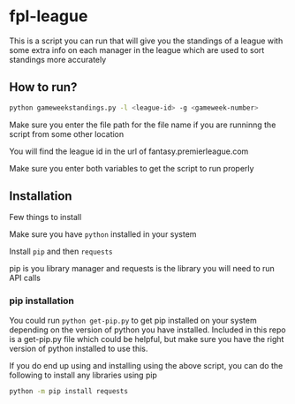 # fpl-league

This is a script you can run that will give you the standings of a league with some extra info on each manager in the league which are used to sort standings more accurately

## How to run?

```sh
python gameweekstandings.py -l <league-id> -g <gameweek-number>
```

Make sure you enter the file path for the file name if you are runninng the script from some other location

You will find the league id in the url of fantasy.premierleague.com

Make sure you enter both variables to get the script to run properly

## Installation

Few things to install

Make sure you have `python` installed in your system

Install `pip` and then `requests`

pip is you library manager and requests is the library you will need to run API calls

### pip installation

You could run `python get-pip.py` to get pip installed on your system depending on the version of python you have installed. Included in this repo is a get-pip.py file which could be helpful, but make sure you have the right version of python installed to use this.

If you do end up using and installing using the above script, you can do the following to install any libraries using pip

```sh
python -m pip install requests
```
